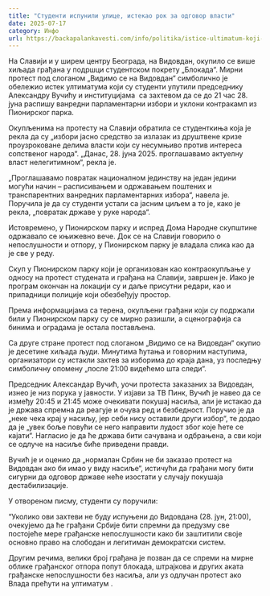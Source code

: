 ```yaml
---
title: "Студенти испунили улице, истекао рок за одговор власти"
date: 2025-07-17
category: Инфо
url: https://backapalankavesti.com/info/politika/istice-ultimatum-koji-su-studenti-u-blokadi/
---
```


На Славији и у ширем центру Београда, на Видовдан, окупило се више хиљада грађана у подршци студентском покрету „Блокада“. Мирни протест под слоганом „Видимо се на Видовдан“ симболично је обележио истек ултиматума који су студенти упутили председнику Александру Вучићу и институцијама  са захтевом да се до 21 час 28. јуна распишу ванредни парламентарни избори и уклони контракамп из Пионирског парка.

Окупљенима на протесту на Славији обратила се студенткиња која је рекла да су „избори јасно средство за излазак из друштвене кризе проузроковане делима власти који су несумњиво против интереса сопственог народа“. „Данас, 28. јуна 2025. проглашавамо актуелну власт нелегитимном“, рекла је.

„Проглашавамо повратак националном јединству на један једини могући начин – расписивањем и одржавањем поштених и транспарентних ванредних парламентарних избора“, навела је. Поручила је да су студенти устали са јасним циљем а то је, како је рекла, „повратак државе у руке народа“.

Истовремено, у Пионирском парку и испред Дома Народне скупштине одржавало се књижевно вече. Док се на Славији говорило о непослушности и отпору, у Пионирском парку је владала слика као да је све у реду.

Скуп у Пионирском парку који је организован као контраокупљање у односу на протест студената и грађана на Славији, завршен је. Иако је програм окончан на локацији су и даље присутни редари, као и припадници полиције који обезбеђују простор.

Према информацијама са терена, окупљени грађани који су подржали били у Пионирском парку су се мирно разишли, а сценографија са бинима и оградама је остала постављена.

Са друге стране протест под слоганом „Видимо се на Видовдан“ окупио је десетине хиљада људи. Минутима ћутања и говорним наступима, организатори су истакли захтев за изборима до краја дана, уз последњу симболичну опомену „после 21:00 видећемо шта следи“.

Председник Александар Вучић, уочи протеста заказаних за Видовдан, изнео је низ порука у јавности. У изјави за ТВ Пинк, Вучић је навео да се између 20:45 и 21:45 може очекивати покушај насиља, али је истакао да је држава спремна да реагује и очува ред и безбедност. Поручио је да „неке чека крај у насиљу, јер себи нису оставили други избор“, те додао да је „увек боље повући се него направити лудост због које ћете се кајати“. Нагласио је да ће држава бити сачувана и одбрањена, а сви који се одлуче на насиље биће приведени правди.

Вучић је и оценио да „нормалан Србин не би заказао протест на Видовдан ако би имао у виду насиље“, истичући да грађани могу бити сигурни да одговор државе неће изостати у случају покушаја дестабилизације.

У отвореном писму, студенти су поручили:

“Уколико ови захтеви не буду испуњени до Видовдана (28. јун, 21:00), очекујемо да ће грађани Србије бити спремни да предузму све постојеће мере грађанске непослушности како би заштитили своје основно право на слободан и легитиман демократски систем.

Другим речима, велики број грађана је позван да се спреми на мирне облике грађанског отпора попут блокада, штрајкова и других аката грађанске непослушности без насиља, али уз одлучан протест ако Влада прећути на ултиматум .
